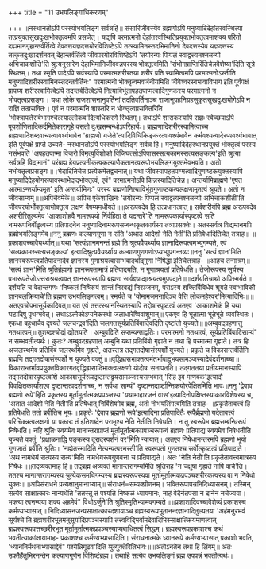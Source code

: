 +++
title = "11 उभयलिङ्गाधिकरणम्"

+++
॥नस्थानतोऽपि परस्योभयलिङ्ग सर्वत्रहि॥ संसारिजीवस्येव ब्रह्मणोऽपि मनुष्यादिदेहांतरवस्थित्या तत्प्रयुक्तसुखदुःखभोक्तृत्वमपि प्रसजेत्। यद्यपि परमात्मनो देहांतरवस्थितिप्रयुक्तभोक्तृत्वमाशंक्य परितो दह्यमानगृहान्तर्वर्तित्वे देवदत्तयज्ञदत्तयोरविशिष्टेऽपि तत्स्वामिनस्तदभिमानिनो देवदत्तस्येव यज्ञदत्तस्य तत्कृतदुःखादर्शनवत् देहान्तर्वर्तित्वे जीवपरयोरविशिष्टेऽपि 'तयोरन्यः पिप्पलं स्वाद्वत्त्यनश्नन्नन्यो अभिचाकशीति'ति श्रुत्यनुसारेण देहाभिमानिजीववन्नपरस्य भोक्तृत्वमिति 'संभोगप्राप्तिरितिचेन्नवैशेष्या'दिति सूत्रे स्थितम्। तथा स्मृति पादेऽपि सर्वस्यापि परमात्मशरीरतया शरीरं प्रति स्वामित्वमपि परमात्मनोऽस्तीति मनुष्यादिशरीरस्वामिनस्तदन्तर्वर्तिनः" परमात्मनो भोक्तृत्वमवर्जनीयमिति जीवेश्वरस्वभावाविभाग इति पूर्वपक्षं प्रापय्य शरीरस्वामित्वेऽपि तदन्तर्वर्तित्वेऽपि नित्याविर्भूतापहतपाप्मत्वादिगुणकस्य परमात्मनो न भोक्तृत्वप्रसङ्गः। यथा लोके राजशासनानुवर्तिनां तदतिवर्तिनाञ्च राजानुग्रहनिग्रहसुकृतसुखदुःखयोगेऽपि न राज्ञि तत्प्रसक्तिः। एवं न परमात्मनि शास्तरि न भोक्तृत्वप्रसक्तिरिति 'भोक्त्रापत्तेरविभागश्चेत्स्याल्लोकव'दित्यधिकरणे स्थितम्। तथाऽपि शासकस्यापि राज्ञः स्वेच्छयाऽपि पूयशोणितादिकर्दमितेकारागृहे वसतो दुःखसम्बन्धोऽपरिहार्यः। ब्राह्मणादिशरीरस्वामित्वाच्च ब्राह्मणादिशब्दवाच्यत्वावश्यंभावेन 'ब्राह्मणो यजेते'त्यादिविधिकिङ्करत्वावश्यंभावेन कर्मवश्यत्वादेरप्यवश्यंभावात् इति पूर्वपक्षे प्राप्ते उच्यते- नस्थानतोऽपि परस्योभयलिङ्गं सर्वत्र हि। मनुष्यादिदेहस्थानप्रयुक्तं भोक्तृत्वं परस्य नसंभवति 'अपहतपाप्मा विजरो विमृत्युर्विशोको विजिघत्सोऽपिपासस्सत्यकामस्सत्यसङ्कल्प'इति श्रुत्या सर्वत्रहि विद्यमानं" परंब्रह्म हेयप्रत्यनीकत्वकल्याणैकतानत्वरूपोभयलिङ्गयुक्तमेवभवति। अतो नभोक्तृत्वप्रसङ्गः॥।भेदादितिचेन्न प्रत्येकमेतद्वचनात्॥ यथा जीवस्यापहतपाप्मत्वादिगुणाष्टकयुक्तस्यापि मनुष्यादिदेहयोगरूपावस्थाभेदाद्भोक्तृत्वं, एवं" परमात्मनोऽपि किन्नस्यादितिचेन्न। अन्तर्यामिब्राह्मणे 'एषत आत्माऽन्तर्याम्यमृत' इति अन्तर्यामिणः" परस्य ब्रह्मणोनित्याविर्भूतगुणाष्टकत्वलक्षणामृतत्वं श्रूयते। अतो न जीवसाम्यम्॥॥अपिचैवमेके॥ अपिच एकेशाखिनः 'तयोरन्यः पिप्पलं स्वाद्वत्यनश्नन्नन्यो अभिचाकशीती'ति जीवपरयोर्भोक्तृत्वाभोक्तृत्व लक्षणं वैषम्यमधीयते॥॥अरूपवदेव हि तत्प्रधानत्वात्॥ सर्वशरीर्यपि ब्रह्म अरूपवदेव अशरीरितुल्यमेव 'आकाशोहवै नामरूपयो र्निर्वहिता ते यदन्तरे'ति नामरूपकार्यास्पृष्टत्वे सति नामरूपनिर्वोढृत्वस्य प्रतिपादनेन मनुष्यादिनामरूपसम्बन्धकृतकार्यस्य तत्राप्रसक्तेः। अतस्सर्वत्र विद्यमानमपि ब्रह्मोभयलिङ्गमेव॥ननु ब्रह्मणः कल्याणगुणा न संति 'अथात आदेशो नेति नेती'ति प्रतिषेधादितिचेत् तत्राह॥ ॥प्रकाशवच्चावैयर्थ्यात्॥ यथा 'सत्यंज्ञानमनन्तं ब्रह्मे'ति श्रुत्यवैयर्थ्याय ज्ञानादिरूपत्वमभ्युगम्यते, एवं 'सत्यकामस्सत्यसङ्कल्प' इत्यादिश्रुत्यवैयर्थ्याय कल्याणगुणगणोऽप्यभ्युपगन्तव्यः॥ननु 'सत्यं ज्ञान'मिति ज्ञानस्वरूपत्वप्रतिपादनादेव ज्ञानस्य गुणाश्रयत्वासम्भवादर्थाद्गुणा निषिद्धा इतिचेत्तत्राह- ॥आहच तन्मात्रम्॥ 'सत्यं ज्ञान'मिति श्रुतिर्ब्रह्मणो ज्ञानरूपतामात्रं प्रतिपादयति, न गुणाश्रयतां प्रतिषेधति। तेजोरूपस्य सूर्यस्य प्रभारूपतेजोऽन्तराश्रयत्ववत् ज्ञानरूपस्यापि ब्रह्मणः सार्वज्ञ्याद्याश्रयत्वमुपपद्यते॥॥दर्शयतिचाथो अपिस्मर्यते॥ दर्शयति च वेदान्तगणः 'निष्कलं निष्क्रियं शान्तं निरवद्यं निरञ्जनम्, पराऽस्य शक्तिर्विविधैव श्रूयते स्वाभाविकी ज्ञानबलक्रियाचे'ति ब्रह्मण उभयलिङ्गत्वम्। स्मर्यते च 'योमामजमनादिञ्च वेत्ति लोकमहेश्वर'मित्यादिभिः॥॥अतएवचोपमासूर्यकादिवत्॥ यत एवं तत्तत्स्थानस्थितस्यापि तद्दोषास्पृष्टत्वं अतएव 'आकाशमेकं हि यथा घटादिषु पृथग्भवेत्। तथाऽऽत्मैकोऽप्यनेकस्थो जलाधारेष्विवांशुमान्॥ एकएव हि भूतात्मा भूतेभूते व्यवस्थितः। एकधा बहुधाचैव दृश्यते जलचन्द्रव'दिति जलगतसूर्यप्रतिबिंबादिवदिति दृष्टांतो युज्यते॥॥अम्बुवदग्रहणात्तु नतथात्वम्॥ तुशब्दश्चोद्यं द्योतयति। अम्बुवदिति सप्तम्यन्ताद्वतिः। परमात्मनो नतथात्वं, सूर्यप्रतिबिंबादिसाम्यं" न सम्भवतीत्यर्थः। कुतः? अम्बुवदग्रहणात् अम्बुनि यथा प्रतिबिंबो गृह्यते न तथा हि परमात्मा गृह्यते। तत्र हि अजलस्थमेव प्रतिबिंबं जलस्थमिव गृह्यते, अतस्तत्र तद्गतदोषासंस्पर्शो युज्यते। प्रकृते च विकारान्तर्वर्तिनि ब्रह्मणि तद्गतदोषासंस्पर्शो न युज्यते वक्तुं॥॥वृद्धिह्रासभाक्तत्वमंतर्भावादुभयसामञ्जस्यादेवंदर्शनाच्चा॥ विकारान्तर्भावप्रयुक्तविकारगतवृद्धिह्रासादिभाक्त्वलक्षणो योदोषः सनापतति। तद्गततया प्रतीयमानस्यापि तद्गतदोषास्पृष्टत्वांशे आकाशसूर्यरूपदृष्टान्तद्वयसामञ्जस्यसम्भवात् 'सिंह इव माणवक'इत्यादौ विवक्षितकार्यांशएव दृष्टान्तत्वदर्शनाच्च, न सर्वथा साम्यं" दृष्टान्तदार्ष्टान्तिकयोरपेक्षितमिति भावः॥ननु 'द्वेवाव ब्रह्मणो रूपे'इिति प्रकृतस्य मूर्तामूर्तात्मकप्रपञ्जस्य 'यथामाहारजनं वास'इत्यादिनोपक्षिप्तस्याकारविशेषस्य च, 'अतात आदेशो नेति नेती'ति प्रतिषेधात् निर्विशेषमेव ब्रह्म, अतो नोभयलिंगत्वमिति तत्राह- ॥प्रकृतैतावत्त्वं हि प्रतिषेधति ततो ब्रवीतिच भूयः॥ प्रकृतेः 'द्वेवाव ब्रह्मणो रूपे'इत्यादिना प्रतिपादितैः रूपैर्ब्रह्मणो यदेतावत्त्वं परिच्छिन्नत्वलक्षणो यः प्रकारः तं इतिशब्देन परामृश्य नेति नेतीति निषेधति। न तु स्वरूपेम ब्रह्मसम्बन्धिरूपं निषेधति। नहि श्रुतिः स्वयमेव मानान्तराप्राप्तं मूर्तामूर्तात्मकप्रपञ्चरूपत्वं ब्रह्मणः प्रतिपाद्य स्वयमेव निषेधतीति युज्यते वक्तुं, 'प्रक्षाळनाद्धि पङ्कस्य दूरादस्पर्शनं वर'मिति न्यायात्। अतएव निषेधानन्तरमपि ब्रह्मणो भूयो गुणजातं ब्रवीति श्रुतिः। 'नह्येतस्मादिति नेत्यन्यत्परमस्ती'ति स्वरूपतो गुणतश्च सर्वोत्कृष्टत्वं प्रतिपाद्यते। 'अथ नामधेयं सत्यस्य सत्य'मिति नामधेयरूपगुणवत्ता च प्रतिपाद्यते। अतः 'नेति नेती'ति प्रकृतैतावत्त्वमात्रस्य निषेधः॥॥तदव्यक्तमाह हि॥ तद्ब्रह्म अव्यक्तं मानान्तरागम्यमिति श्रुतिराह 'न चक्षुषा गृह्यते नापि वाचे'ति। ततश्च मानान्तरागम्यस्य श्रुत्येकसमधिगम्यस्य ब्रह्मस्वरूपस्यवा मूर्तामूर्तात्मकप्रपञ्चशरीरकत्वस्य वा न निषेधो युक्तः॥॥अपिसंराधने प्रत्यक्षानुमानाभ्याम्॥ संराधनं=सम्यक्प्रीणनम्। भक्तिरूपापन्ननिदिध्यासनम्। तस्मिन् सत्येव साक्षात्कारः नान्यथेति 'ततस्तु तं पश्यति निष्कळं ध्यायमानः, नाहं वेदैर्नतपसा न दानेन नचेज्यया। भक्त्या त्वनन्यया शक्य अहमेवं" विधोऽर्जुने'ति श्रुतिस्मृतिभ्यामवगम्यते॥॥प्रकाशादिवच्चावैशेष्यं प्रकाशस्च कर्मण्यभ्यासात्॥ निदिध्यासनजन्यसाक्षात्कारदशायाञ्च ब्रह्मस्वरूपभूतानन्दज्ञानादितुल्यतया 'अहंमनुरभवं सूर्यश्चे'ति ब्रह्मशरीरभूतमनुसूर्यादिप्रपञ्चस्यापि तत्त्वविद्भिर्वामदेवादिभिस्साक्षात्क्रियमाणत्वात् ब्रह्मस्वरूपवत्तच्छरीरभूत मूर्तामूर्तात्मकप्रपञ्चस्याप्यबाधितत्वं सिद्धम्। ब्रह्मस्वरूपप्रकाशश्च कथं भवतीत्याकांक्षायामाह- प्रकाशश्च कर्मण्यभ्यासादिति। संराधनात्मके ध्यानरूपे कर्मण्यभ्यासात् प्रकाशो भवति, 'ध्याननिर्मथनाभ्यासाद्देवं" पश्येन्निगूढव'दिति श्रुत्युक्तेरितिभावः॥॥अतोऽनतेन तथा हि लिंगम्॥ अतः उक्तैर्हेतुभिरनन्तेन कल्याणगुणेन विशिष्टंब्रह्म। तथाहि सत्येव उभयलिङ्गं ब्रह्म उपपन्नं भवतीत्यर्थः।